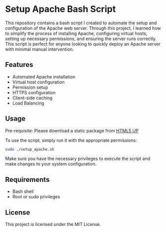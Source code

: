 # Setup Apache Bash Script

This repository contains a bash script I created to automate the setup and configuration of the Apache web server. Through this project, I learned how to simplify the process of installing Apache, configuring virtual hosts, setting up necessary permissions, and ensuring the server runs correctly. This script is perfect for anyone looking to quickly deploy an Apache server with minimal manual intervention.

## Features
- Automated Apache installation
- Virtual host configuration
- Permission setup
- HTTPS configuration
- Client-side caching
- Load Balancing

## Usage
Pre-requisite: Please download a static package from [HTML5 UP](https://html5up.net/)

To use the script, simply run it with the appropriate permissions:
```bash
sudo ./setup_apache.sh
```

Make sure you have the necessary privileges to execute the script and make changes to your system configuration.

## Requirements
- Bash shell
- Root or sudo privileges

## License
This project is licensed under the MIT License.
